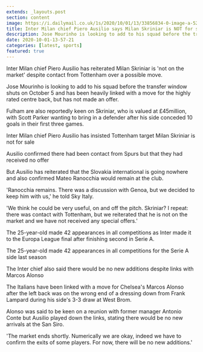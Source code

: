 ```yaml
---
extends: _layouts.post
section: content
image: https://i.dailymail.co.uk/1s/2020/10/01/13/33856834-0-image-a-52_1601555893504.jpg 
title: Inter Milan chief Piero Ausilio says Milan Skriniar is NOT for sale despite contact with Tottenham 
description: Jose Mourinho is looking to add to his squad before the transfer window shuts on October 5 and has been heavily linked with a move for the highly rated centre back, but has not made an offer. 
date: 2020-10-01-13-57-21 
categories: [latest, sports] 
featured: true 
--- 
```

Inter Milan chief Piero Ausilio has reiterated Milan Skriniar is 'not on the market' despite contact from Tottenham over a possible move. 

Jose Mourinho is looking to add to his squad before the transfer window shuts on October 5 and has been heavily linked with a move for the highly rated centre back, but has not made an offer.

Fulham are also reportedly keen on Skriniar, who is valued at £45million, with Scott Parker wanting to bring in a defender after his side conceded 10 goals in their first three games.   

Inter Milan chief Piero Ausilio has insisted Tottenham target Milan Skriniar is not for sale

Ausilio confirmed there had been contact from Spurs but that they had received no offer

But Ausilio has reiterated that the Slovakia international is going nowhere and also confirmed Mateo Ranocchia would remain at the club. 

'Ranocchia remains. There was a discussion with Genoa, but we decided to keep him with us,' he told Sky Italy.

'We think he could be very useful, on and off the pitch. Skriniar? I repeat: there was contact with Tottenham, but we reiterated that he is not on the market and we have not received any special offers.'

The 25-year-old made 42 appearances in all competitions as Inter made it to the Europa League final after finishing second in Serie A. 

The 25-year-old made 42 appearances in all competitions for the Serie A side last season 

The Inter chief also said there would be no new additions despite links with Marcos Alonso

The Italians have been linked with a move for Chelsea's Marcos Alonso after the left back was on the wrong end of a dressing down from Frank Lampard during his side's 3-3 draw at West Brom.

Alonso was said to be keen on a reunion with former manager Antonio Conte but Ausilio played down the links, stating there would be no new arrivals at the San Siro.

'The market ends shortly. Numerically we are okay, indeed we have to confirm the exits of some players. For now, there will be no new additions.' 

